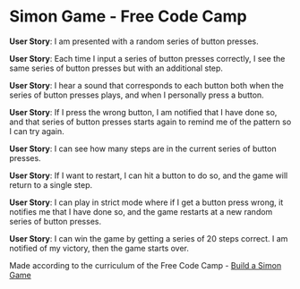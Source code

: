 # Simon Game - Free Code Camp

<strong>User Story</strong>: I am presented with a random series of button presses.

<strong>User Story</strong>: Each time I input a series of button presses correctly, I see the same series of button presses but with an additional step.

<strong>User Story</strong>: I hear a sound that corresponds to each button both when the series of button presses plays, and when I personally press a button.

<strong>User Story</strong>: If I press the wrong button, I am notified that I have done so, and that series of button presses starts again to remind me of the pattern so I can try again.

<strong>User Story</strong>: I can see how many steps are in the current series of button presses.

<strong>User Story</strong>: If I want to restart, I can hit a button to do so, and the game will return to a single step.

<strong>User Story</strong>: I can play in strict mode where if I get a button press wrong, it notifies me that I have done so, and the game restarts at a new random series of button presses.

<strong>User Story</strong>: I can win the game by getting a series of 20 steps correct. I am notified of my victory, then the game starts over.

Made according to the curriculum of the Free Code Camp - <a href="https://www.freecodecamp.com/challenges/build-a-simon-game">Build a Simon Game</a>
